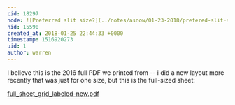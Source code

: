 ```yaml
---
cid: 18297
node: ![Preferred slit size?](../notes/asnow/01-23-2018/prefered-slit-size)
nid: 15590
created_at: 2018-01-25 22:44:33 +0000
timestamp: 1516920273
uid: 1
author: warren
---
```


I believe this is the 2016 full PDF we printed from -- i did a new layout more recently that was just for one size, but this is the full-sized sheet:





<a href="https://publiclab.org/system/images/photos/000/023/341/original/full_sheet_grid_labeled-new.pdf"><i class="fa fa-file"></i> full_sheet_grid_labeled-new.pdf</a>